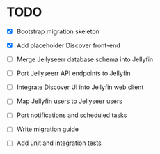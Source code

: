 # TODO

- [x] Bootstrap migration skeleton
- [x] Add placeholder Discover front-end
- [ ] Merge Jellyseerr database schema into Jellyfin
- [ ] Port Jellyseerr API endpoints to Jellyfin
- [ ] Integrate Discover UI into Jellyfin web client
- [ ] Map Jellyfin users to Jellyseer users
- [ ] Port notifications and scheduled tasks
- [ ] Write migration guide
- [ ] Add unit and integration tests

